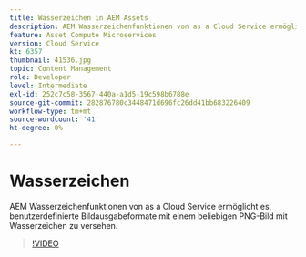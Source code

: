 ```yaml
---
title: Wasserzeichen in AEM Assets
description: AEM Wasserzeichenfunktionen von as a Cloud Service ermöglicht es, benutzerdefinierte Bildausgabeformate mit einem beliebigen PNG-Bild mit Wasserzeichen zu versehen.
feature: Asset Compute Microservices
version: Cloud Service
kt: 6357
thumbnail: 41536.jpg
topic: Content Management
role: Developer
level: Intermediate
exl-id: 252c7c58-3567-440a-a1d5-19c598b6788e
source-git-commit: 282876780c3448471d696fc26dd41bb683226409
workflow-type: tm+mt
source-wordcount: '41'
ht-degree: 0%

---
```


# Wasserzeichen

AEM Wasserzeichenfunktionen von as a Cloud Service ermöglicht es, benutzerdefinierte Bildausgabeformate mit einem beliebigen PNG-Bild mit Wasserzeichen zu versehen.

>[!VIDEO](https://video.tv.adobe.com/v/41536/?quality=12&learn=on)
